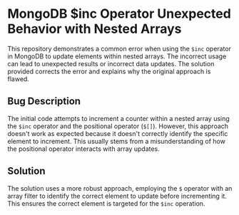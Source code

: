 # MongoDB $inc Operator Unexpected Behavior with Nested Arrays

This repository demonstrates a common error when using the `$inc` operator in MongoDB to update elements within nested arrays.  The incorrect usage can lead to unexpected results or incorrect data updates.  The solution provided corrects the error and explains why the original approach is flawed.

## Bug Description

The initial code attempts to increment a counter within a nested array using the `$inc` operator and the positional operator (`$[]`). However, this approach doesn't work as expected because it doesn't correctly identify the specific element to increment.   This usually stems from a misunderstanding of how the positional operator interacts with array updates.

## Solution

The solution uses a more robust approach, employing the `$` operator with an array filter to identify the correct element to update before incrementing it.  This ensures the correct element is targeted for the `$inc` operation. 
